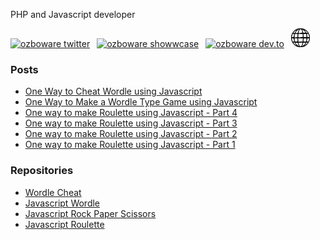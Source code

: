 PHP and Javascript developer

<a href="https://twitter.com/ozboware"><img src="https://cdn.worldvectorlogo.com/logos/twitter-6.svg" title="Twitter" alt="ozboware twitter" width="40"/></a>
&ensp;<a href="https://www.showwcase.com/ozboware"><img src="https://www.showwcase.com/favicon.png" title="Showwcase" alt="ozboware showwcase" width="30"/></a>
&ensp;<a href="https://dev.to/ozboware"><img src="https://cdn.worldvectorlogo.com/logos/devto.svg" title="DEV" alt="ozboware dev.to" width="30"/></a>
&ensp;<a href="https://ozboware.co.uk">![website link](ww.png)</a>
<br>

### Posts
- [One Way to Cheat Wordle using Javascript](https://ozboware.co.uk/one-way-to-cheat-wordle-using-javascript)
- [One Way to Make a Wordle Type Game using Javascript](https://ozboware.co.uk/one-way-to-make-a-wordle-type-game-using-javascript)
- [One way to make Roulette using Javascript - Part 4](https://ozboware.co.uk/one-way-to-make-roulette-using-javascript-part-4)
- [One way to make Roulette using Javascript - Part 3](https://ozboware.co.uk/one-way-to-make-roulette-using-javascript-part-3)
- [One way to make Roulette using Javascript - Part 2](https://ozboware.co.uk/one-way-to-make-roulette-using-javascript-part-2)
- [One way to make Roulette using Javascript - Part 1](https://ozboware.co.uk/one-way-to-make-roulette-using-javascript-part-1)

### Repositories
- [Wordle Cheat](https://github.com/ozboware/wordles)
- [Javascript Wordle](https://github.com/ozboware/wordled)
- [Javascript Rock Paper Scissors](https://github.com/ozboware/javascript-rock-paper-scissors)
- [Javascript Roulette](https://github.com/ozboware/javascript-roulette)
